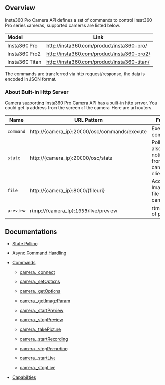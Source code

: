 ## Overview

Insta360 Pro Camera API defines a set of commands to control Insat360 Pro series cameras, supported cameras are listed below.

| Model          | Link                                        |
| :------------- | ------------------------------------------- |
| Insta360 Pro   | http://insta360.com/product/insta360-pro/   |
| Insta360 Pro2  | http://insta360.com/product/insta360-pro2/  |
| Insta360 Titan | http://insta360.com/product/insta360-titan/ |

The commands are transferred via http request/response, the data is encoded in JSON format.

### About Built-in Http Server

Camera supporting Insta360 Pro Camera API has a built-in http server.  You could get ip address from the screen of the camera. Here are url routers. 

| Name | URL Pattern                                   | Function                                                |
| --------------------------------------------- | ------------------------------------------------------- | --------------------------------------------- |
| `command` | http://{camera_ip}:20000/osc/commands/execute | Execute commands                                       |
| `state` | http://{camera_ip}:20000/osc/state            | Poll state, also for notification from camera to client |
| `file` | http://{camera_ip}:8000/{fileuri} | Access Image/Video file from camera |
| `preview` | rtmp://{camera_ip}:1935/live/preview | rtmp stream of preview |



## Documentations

+ [State Polling](state_polling.md)

+ [Async Command Handling](async_command_handling.md) 

+ [Commands](commands/overview.md)

  + [camera._connect](commands/connect_cmd.md)

  + [camera._setOptions](commands/set_options_cmd.md)

  + [camera._getOptions](commands/get_options_cmd.md)

  + [camera._getImageParam](commands/get_image_param_cmd.md)

  + [camera._startPreview](commands/start_preview_cmd.md)

  + [camera._stopPreview](commands/stop_preview_cmd.md)

  + [camera._takePicture](commands/take_picture_cmd.md)

  + [camera._startRecording](commands/start_record_cmd.md)

  + [camera._stopRecording](commands/stop_record_cmd.md)

  + [camera._startLive](commands/start_live_cmd.md)

  + [camera._stopLive](commands/stop_live_cmd.md)
+ [Capabilities](capabilities.md)
